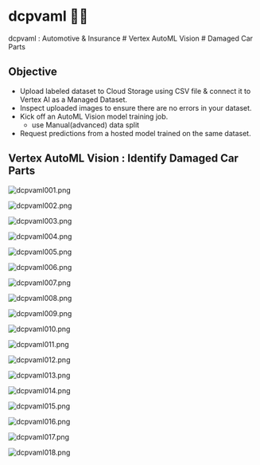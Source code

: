 # dcpvaml 🚗🔩
dcpvaml : Automotive &amp; Insurance # Vertex AutoML Vision # Damaged Car Parts

##  Objective
- Upload labeled dataset to Cloud Storage using CSV file & connect it to Vertex AI as a Managed Dataset.
- Inspect uploaded images to ensure there are no errors in your dataset.
- Kick off an AutoML Vision model training job.
    - use Manual(advanced) data split
- Request predictions from a hosted model trained on the same dataset.


## Vertex AutoML Vision : Identify Damaged Car Parts

![dcpvaml001.png](./media/dcpvaml001.png)

![dcpvaml002.png](./media/dcpvaml002.png)

![dcpvaml003.png](./media/dcpvaml003.png)

![dcpvaml004.png](./media/dcpvaml004.png)

![dcpvaml005.png](./media/dcpvaml005.png)

![dcpvaml006.png](./media/dcpvaml006.png)

![dcpvaml007.png](./media/dcpvaml007.png)

![dcpvaml008.png](./media/dcpvaml008.png)

![dcpvaml009.png](./media/dcpvaml009.png)

![dcpvaml010.png](./media/dcpvaml010.png)

![dcpvaml011.png](./media/dcpvaml011.png)

![dcpvaml012.png](./media/dcpvaml012.png)

![dcpvaml013.png](./media/dcpvaml013.png)

![dcpvaml014.png](./media/dcpvaml014.png)

![dcpvaml015.png](./media/dcpvaml015.png)

![dcpvaml016.png](./media/dcpvaml016.png)

![dcpvaml017.png](./media/dcpvaml017.png)

![dcpvaml018.png](./media/dcpvaml018.png)

